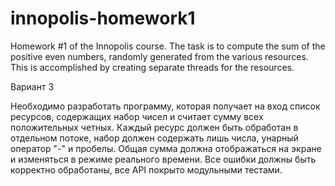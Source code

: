 # innopolis-homework1
Homework #1 of the Innopolis course. The task is to compute the sum of the positive even numbers, randomly generated from the various resources. This is accomplished by creating separate threads for the resources.

Вариант 3

Необходимо разработать программу, которая получает на вход список ресурсов, содержащих набор чисел и считает сумму всех положительных четных. Каждый ресурс должен быть обработан в отдельном потоке, набор должен содержать лишь числа, унарный оператор "-" и пробелы. Общая сумма должна отображаться на экране и изменяться в режиме реального времени. Все ошибки должны быть корректно обработаны, все API покрыто модульными тестами.

